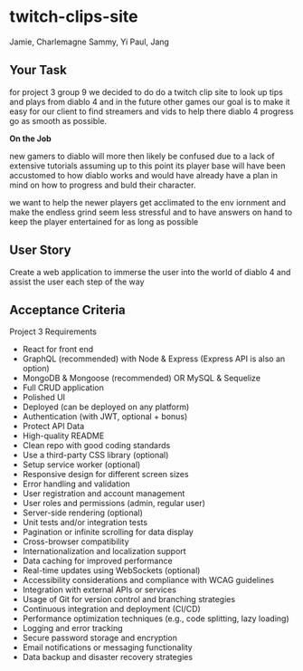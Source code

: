 # twitch-clips-site 
Jamie, Charlemagne
Sammy, Yi
Paul, Jang

## Your Task

for project 3 group 9 we decided to do do a twitch clip site to look up tips and plays from diablo 4 and in the future other games our goal is to make it easy for our client to find streamers and vids to help there diablo 4 progress go as smooth as possible.

**On the Job**

new gamers to diablo will more then likely be confused due to a lack of extensive tutorials assuming up to this point its player base will have been accustomed to how diablo works and would have already have a plan in mind on how to progress and buld their character. 

we want to help the newer players get acclimated to the env iornment and make the endless grind seem less stressful and to have answers on hand to keep the player entertained for as long as possible 

## User Story
Create a web application to immerse the user into the world of diablo 4 and assist the user each step of the way 



## Acceptance Criteria
Project 3 Requirements
- React for front end
- GraphQL (recommended) with Node & Express (Express API is also an option)
- MongoDB & Mongoose (recommended) OR MySQL & Sequelize
- Full CRUD application
- Polished UI
- Deployed (can be deployed on any platform)
- Authentication (with JWT, optional + bonus)
- Protect API Data
- High-quality README
- Clean repo with good coding standards
- Use a third-party CSS library (optional)
- Setup service worker (optional)
- Responsive design for different screen sizes
- Error handling and validation
- User registration and account management
- User roles and permissions (admin, regular user)
- Server-side rendering (optional)
- Unit tests and/or integration tests
- Pagination or infinite scrolling for data display
- Cross-browser compatibility
- Internationalization and localization support
- Data caching for improved performance
- Real-time updates using WebSockets (optional)
- Accessibility considerations and compliance with WCAG guidelines
- Integration with external APIs or services
- Usage of Git for version control and branching strategies
- Continuous integration and deployment (CI/CD)
- Performance optimization techniques (e.g., code splitting, lazy loading)
- Logging and error tracking
- Secure password storage and encryption
- Email notifications or messaging functionality
- Data backup and disaster recovery strategies
